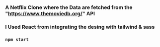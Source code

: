 ### A Netflix Clone where the Data are fetched from the "https://www.themoviedb.org/" API 

### I Used React from integrating the desing with tailwind & sass

### `npm start`
